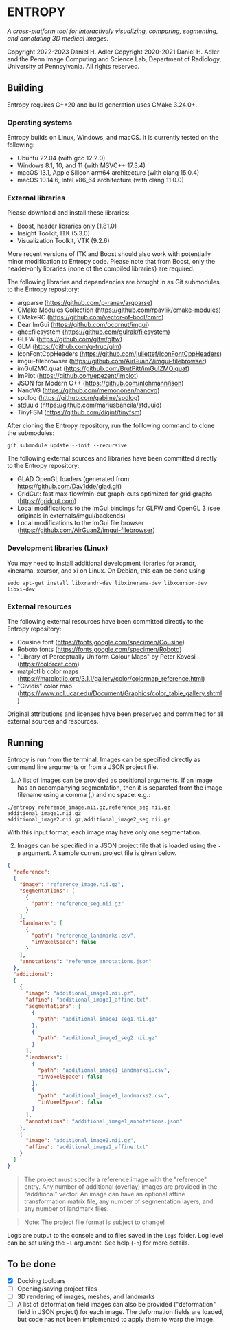 # ENTROPY

*A cross-platform tool for interactively visualizing, comparing, segmenting, and annotating 3D medical images.*

Copyright 2022-2023 Daniel H. Adler
Copyright 2020-2021 Daniel H. Adler and the Penn Image Computing and Science Lab, Department of Radiology, University of Pennsylvania.
All rights reserved.


## Building

Entropy requires C++20 and build generation uses CMake 3.24.0+.

### Operating systems
Entropy builds on Linux, Windows, and macOS. It is currently tested on the following:

* Ubuntu 22.04 (with gcc 12.2.0)
* Windows 8.1, 10, and 11 (with MSVC++ 17.3.4)
* macOS 13.1, Apple Silicon arm64 architecture (with clang 15.0.4)
* macOS 10.14.6, Intel x86_64 architecture (with clang 11.0.0)

### External libraries
Please download and install these libraries:

* Boost, header libraries only (1.81.0)
* Insight Toolkit, ITK (5.3.0)
* Visualization Toolkit, VTK (9.2.6)

More recent versions of ITK and Boost should also work with potentially minor modification to Entropy code. Please note that from Boost, only the header-only libraries (none of the compiled libraries) are required.

The following libraries and dependencies are brought in as Git submodules to the Entropy repository:

* argparse (https://github.com/p-ranav/argparse)
* CMake Modules Collection (https://github.com/rpavlik/cmake-modules)
* CMakeRC (https://github.com/vector-of-bool/cmrc)
* Dear ImGui (https://github.com/ocornut/imgui)
* ghc::filesystem (https://github.com/gulrak/filesystem)
* GLFW (https://github.com/glfw/glfw)
* GLM (https://github.com/g-truc/glm)
* IconFontCppHeaders (https://github.com/juliettef/IconFontCppHeaders)
* imgui-filebrowser (https://github.com/AirGuanZ/imgui-filebrowser)
* imGuIZMO.quat (https://github.com/BrutPitt/imGuIZMO.quat)
* ImPlot (https://github.com/epezent/implot)
* JSON for Modern C++ (https://github.com/nlohmann/json)
* NanoVG (https://github.com/memononen/nanovg)
* spdlog (https://github.com/gabime/spdlog)
* stduuid (https://github.com/mariusbancila/stduuid)
* TinyFSM (https://github.com/digint/tinyfsm)

After cloning the Entropy repository, run the folllowing command to clone the submodules:

`git submodule update --init --recursive`


The following external sources and libraries have been committed directly to the Entropy repository:

* GLAD OpenGL loaders (generated from https://github.com/Dav1dde/glad.git)
* GridCut: fast max-flow/min-cut graph-cuts optimized for grid graphs (https://gridcut.com)
* Local modifications to the ImGui bindings for GLFW and OpenGL 3 (see originals in externals/imgui/backends)
* Local modifications to the ImGui file browser (https://github.com/AirGuanZ/imgui-filebrowser)


### Development libraries (Linux)

You may need to install additional development libraries for xrandr, xinerama, xcursor, and xi on Linux. On Debian, this can be done using

`sudo apt-get install libxrandr-dev libxinerama-dev libxcursor-dev libxi-dev`


### External resources
The following external resources have been committed directly to the Entropy repository:

* Cousine font (https://fonts.google.com/specimen/Cousine)
* Roboto fonts (https://fonts.google.com/specimen/Roboto)
* "Library of Perceptually Uniform Colour Maps" by Peter Kovesi (https://colorcet.com)
* matplotlib color maps (https://matplotlib.org/3.1.1/gallery/color/colormap_reference.html)
* "Cividis" color map (https://www.ncl.ucar.edu/Document/Graphics/color_table_gallery.shtml)

Original attributions and licenses have been preserved and committed for all external sources and resources.


## Running

Entropy is run from the terminal. Images can be specified directly as command line arguments or from a JSON project file.

1. A list of images can be provided as positional arguments. If an image has an accompanying segmentation, then it is separated from the image filename using a comma (,) and no space. e.g.:

`./entropy reference_image.nii.gz,reference_seg.nii.gz additional_image1.nii.gz additional_image2.nii.gz,additional_image2_seg.nii.gz`

With this input format, each image may have only one segmentation.

2. Images can be specified in a JSON project file that is loaded using the `-p` argument. A sample current project file is given below.

```json
{
  "reference":
  {
    "image": "reference_image.nii.gz",
    "segmentations": [
      {
        "path": "reference_seg.nii.gz"
      }
    ],
    "landmarks": [
      {
        "path": "reference_landmarks.csv",
        "inVoxelSpace": false
      }
    ],
    "annotations": "reference_annotations.json"
  },
  "additional":
  [
    {
      "image": "additional_image1.nii.gz",
      "affine": "additional_image1_affine.txt",
      "segmentations": [
        {
          "path": "additional_image1_seg1.nii.gz"
        },
        {
          "path": "additional_image1_seg2.nii.gz"
        }
      ],
      "landmarks": [
        {
          "path": "additional_image1_landmarks1.csv",
          "inVoxelSpace": false
        },
        {
          "path": "additional_image1_landmarks2.csv",
          "inVoxelSpace": false
        }
      ],
      "annotations": "additional_image1_annotations.json"
    },
    {
      "image": "additional_image2.nii.gz",
      "affine": "additional_image2_affine.txt"
    }
  ]
}
```

> The project must specify a reference image with the "reference" entry. Any number of additional (overlay) images are provided in the "additional" vector. An image can have an optional affine transformation matrix file, any number of segmentation layers, and any number of landmark files.

> Note: The project file format is subject to change!

Logs are output to the console and to files saved in the `logs` folder. Log level can be set using the `-l` argument. See help (`-h`) for more details.


## To be done
- [X] Docking toolbars
- [ ] Opening/saving project files
- [ ] 3D rendering of images, meshes, and landmarks
- [ ] A list of deformation field images can also be provided ("deformation" field in JSON project) for each image. The deformation fields are loaded, but code has not been implemented to apply them to warp the image.

